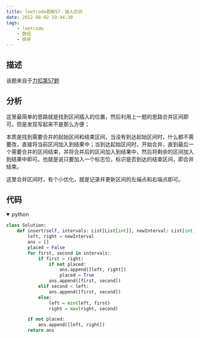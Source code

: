 ```yaml
---
title: leetcode题解57：插入区间
date: 2022-08-02 19:44:30
tags:
    - leetcode
    - 数组
    - 排序
---
```



## 描述

该题来自于[力扣第57题](https://leetcode-cn.com/problems/insert-interval/)

<!--more-->

## 分析

这里最简单的思路就是找到区间插入的位置，然后利用上一题的思路合并区间即可。但是发现写起来不是那么方便；

本质是找到需要合并的起始区间和结束区间，当没有到达起始区间时，什么都不需要改，直接将当前区间加入到结果中；当到达起始区间时，开始合并，直到最后一个需要合并的区间结束，并将合并后的区间加入到结果中，然后将剩余的区间加入到结果中即可。也就是说只要加入一个标志位，标识是否到达的结束区间，即合并结束。

这里合并区间时，有个小优化，就是记录并更新区间的左端点和右端点即可。

## 代码

<details open>
<summary>python</summary>

```python
class Solution:
    def insert(self, intervals: List[List[int]], newInterval: List[int]) -> List[List[int]]:
        left, right = newInterval
        ans = []
        placed = False
        for first, second in intervals:
            if first > right:
                if not placed:
                    ans.append([left, right])
                    placed = True
                ans.append([first, second])
            elif second < left:
                ans.append([first, second])
            else:
                left = min(left, first)
                right = max(right, second)

        if not placed:
            ans.append([left, right])
        return ans
```